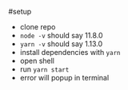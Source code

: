 #setup

- clone repo
- `node -v` should say 11.8.0
- `yarn -v` should say 1.13.0
- install dependencies with `yarn`
- open shell
- run `yarn start`
- error will popup in terminal
